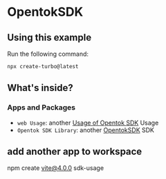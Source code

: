 # OpentokSDK

## Using this example

Run the following command:

```sh
npx create-turbo@latest
```

## What's inside?

### Apps and Packages

- `web Usage`: another [Usage of Opentok SDK](https://github.com/webpipl/opentok-sdk/tree/publisher-refactoring/apps/web) Usage
- `Opentok SDK Library`: another [OpentokSDK](https://github.com/webpipl/opentok-sdk/tree/publisher-refactoring/packages/opentok-client-sdk) SDK

## add another app to workspace

npm create vite@4.0.0 sdk-usage

